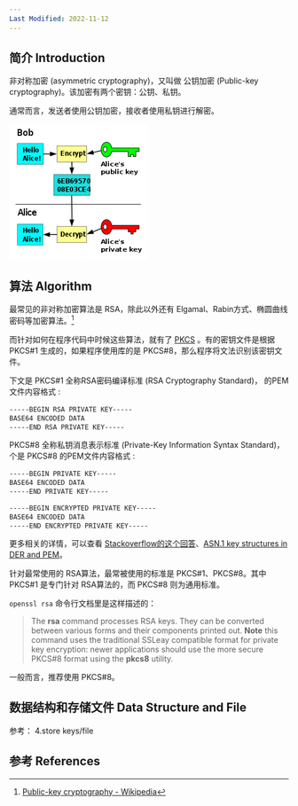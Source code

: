```yaml
---
Last Modified: 2022-11-12
---
```




## 简介 Introduction

非对称加密 (asymmetric cryptography)，又叫做 公钥加密 (Public-key cryptography)。该加密有两个密钥：公钥、私钥。

通常而言，发送者使用公钥加密，接收者使用私钥进行解密。

![Image result for asymmetric cryptography](https://raw.githubusercontent.com/caliburn1994/caliburn1994.github.io/master/images/250px-Public_key_encryption.svg.png)

## 算法 Algorithm

最常见的非对称加密算法是 RSA，除此以外还有 Elgamal、Rabin方式、椭圆曲线密码等加密算法。[^1]

而针对如何在程序代码中时候这些算法，就有了 [PKCS](https://en.wikipedia.org/wiki/PKCS) 。有的密钥文件是根据 PKCS#1 生成的，如果程序使用库的是 PKCS#8，那么程序将文法识别该密钥文件。

下文是 PKCS#1 全称RSA密码编译标准 (RSA Cryptography Standard)， 的PEM文件内容格式 : 

```
-----BEGIN RSA PRIVATE KEY-----
BASE64 ENCODED DATA
-----END RSA PRIVATE KEY-----
```

PKCS#8 全称私钥消息表示标准 (Private-Key Information Syntax Standard)，个是 PKCS#8 的PEM文件内容格式 :

```
-----BEGIN PRIVATE KEY-----
BASE64 ENCODED DATA
-----END PRIVATE KEY-----
```

```
-----BEGIN ENCRYPTED PRIVATE KEY-----
BASE64 ENCODED DATA
-----END ENCRYPTED PRIVATE KEY-----
```

更多相关的详情，可以查看 [Stackoverflow的这个回答](https://stackoverflow.com/questions/48958304/pkcs1-and-pkcs8-format-for-rsa-private-key)、[ASN.1 key structures in DER and PEM](https://polarssl.org/kb/cryptography/asn1-key-structures-in-der-and-pem/)。

针对最常使用的 RSA算法，最常被使用的标准是 PKCS#1、PKCS#8。其中 PKCS#1 是专门针对 RSA算法的，而 PKCS#8 则为通用标准。



`openssl rsa` 命令行文档里是这样描述的：

> The **rsa** command processes RSA keys. They can be converted between various forms and their components printed out. **Note** this command uses the traditional SSLeay compatible format for private key encryption: newer applications should use the more secure PKCS#8 format using the **pkcs8** utility.

一般而言，推荐使用 PKCS#8。



## 数据结构和存储文件 Data Structure and File

参考： 4.store keys/file



## 参考 References

[^1]:[Public-key cryptography - Wikipedia](https://en.wikipedia.org/wiki/Public-key_cryptography#Public_discovery)

[^2]: [ASN.1 key structures in DER and PEM](https://polarssl.org/kb/cryptography/asn1-key-structures-in-der-and-pem/)
[^3]: [ASN.1 - Wikipedia](https://en.wikipedia.org/wiki/ASN.1)
